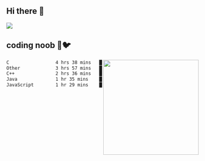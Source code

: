 ## Hi there 👋

<!--
**IZSSERAFIM/IZSSERAFIM** is a ✨ _special_ ✨ repository because its `README.md` (this file) appears on your GitHub profile.

Here are some ideas to get you started:

- 🔭 I’m currently working on ...
- 🌱 I’m currently learning ...
- 👯 I’m looking to collaborate on ...
- 🤔 I’m looking for help with ...
- 💬 Ask me about ...
- 📫 How to reach me: ...
- 😄 Pronouns: ...
- ⚡ Fun fact: ...
-->

![](https://pixel-profile.vercel.app/api/github-stats?username=IZSSERAFIM&screen_effect=true&theme=rainbow)

<!--
[![IZSSERAFIM's GitHub stats](https://github-readme-stats-omega-one-96.vercel.app/api?username=IZSSERAFIM&show_icons=true&theme=radical)](https://github.com/anuraghazra/github-readme-stats)
[![Top Langs](https://github-readme-stats-omega-one-96.vercel.app/api/top-langs/?username=IZSSERAFIM&layout=compact)](https://github.com/anuraghazra/github-readme-stats)
-->
## coding noob 🥬🐦

<img src="https://github-readme-stats.vercel.app/api/wakatime?username=IZSSERAFIM&layout=compact&langs_count=16&" width="250" align="right"/>

<!--START_SECTION:waka-->

```txt
C                 4 hrs 38 mins   ███████▒░░░░░░░░░░░░░░░░░   29.99 %
Other             3 hrs 57 mins   ██████▒░░░░░░░░░░░░░░░░░░   25.59 %
C++               2 hrs 36 mins   ████▒░░░░░░░░░░░░░░░░░░░░   16.88 %
Java              1 hr 35 mins    ██▓░░░░░░░░░░░░░░░░░░░░░░   10.24 %
JavaScript        1 hr 29 mins    ██▒░░░░░░░░░░░░░░░░░░░░░░   09.64 %
```

<!--END_SECTION:waka-->
